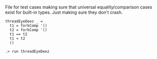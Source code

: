 
File for test cases making sure that universal equality/comparison
cases exist for built-in types. Just making sure they don't crash.

```unison
threadEyeDeez _ =
  t1 = forkComp '()
  t2 = forkComp '()
  t1 == t2 
  t1 < t2
  ()
```

```ucm
.> run threadEyeDeez
```
